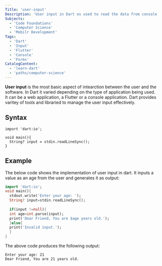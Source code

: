 ```yaml
---
Title: 'user-input'
Description: 'User input in Dart os used to read the data from console and inetact with the web applications.'
Subjects:
  - 'Code Foundations'
  - 'Computer Science'
  - 'Mobilr Development'
Tags:
  - 'Dart'
  - 'Input'
  - 'Flutter'
  - 'Console'
  - 'Forms'
CatalogContent:
  - 'learn-dart'
  - 'paths/computer-science'
---
```


**User input** is the most basic aspect of intearction between the user and the software. In Dart it varied depending on the type of application being used. It can be a web application, a Flutter or a console application. Dart provides varitey of tools and libraried to manage the user input effectively.

## Syntax

```pseudo
import 'dart:io';

void main(){
  String? input = stdin.readLineSync();
}
```


## Example

The below code shows the implementation of user input in dart. It inputs a value as an age from the user and generates it as output:

```dart
import 'dart:io';
void main(){
  stdout.write('Enter your age: ');
  String? input=stdin.readLineSync();
  
  if(input !=null){
  int age=int.parse(input);
  print('Dear Friend, You are $age years old.');
  }else{
  print('Invalid input.');
  }
}
```

The above code produces the following output:

```shell
Enter your age: 21
Dear Friend, You are 21 years old.
```